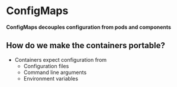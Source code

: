 # ConfigMaps
<b>ConfigMaps decouples configuration from pods and components</b>

## How do we make the containers portable?

* Containers expect configuration from
  * Configuration files
  * Command line arguments
  * Environment variables








